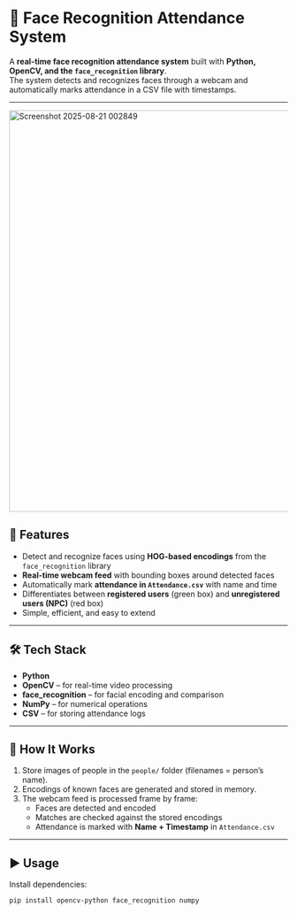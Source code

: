 # 📸 Face Recognition Attendance System

A **real-time face recognition attendance system** built with **Python, OpenCV, and the `face_recognition` library**.  
The system detects and recognizes faces through a webcam and automatically marks attendance in a CSV file with timestamps.

---
<img width="1221" height="726" alt="Screenshot 2025-08-21 002849" src="https://github.com/user-attachments/assets/564b191e-68f3-4a17-a156-5e52e25cfeea" />




## 🚀 Features
- Detect and recognize faces using **HOG-based encodings** from the `face_recognition` library  
- **Real-time webcam feed** with bounding boxes around detected faces  
- Automatically mark **attendance in `Attendance.csv`** with name and time  
- Differentiates between **registered users** (green box) and **unregistered users (NPC)** (red box)  
- Simple, efficient, and easy to extend  

---

## 🛠️ Tech Stack
- **Python**  
- **OpenCV** – for real-time video processing  
- **face_recognition** – for facial encoding and comparison  
- **NumPy** – for numerical operations  
- **CSV** – for storing attendance logs  

---

## 📂 How It Works
1. Store images of people in the `people/` folder (filenames = person’s name).  
2. Encodings of known faces are generated and stored in memory.  
3. The webcam feed is processed frame by frame:
   - Faces are detected and encoded  
   - Matches are checked against the stored encodings  
   - Attendance is marked with **Name + Timestamp** in `Attendance.csv`  

---

## ▶️ Usage

Install dependencies:

```bash
pip install opencv-python face_recognition numpy
